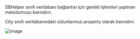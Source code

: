 DBHelper sınıfı veritabanı bağlantısı için gerekli işlemleri yaptıran metodumuzu barındırır.

City sınıfı veritabanındaki sütunlarımızı property olarak barındırır.

![image](https://user-images.githubusercontent.com/114020260/220449034-17d138ff-0f11-44e9-af93-83ba52d0d5cc.png)


